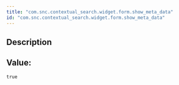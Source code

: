 ```yaml
---
title: "com.snc.contextual_search.widget.form.show_meta_data"
id: "com.snc.contextual_search.widget.form.show_meta_data"
---
```

## Description



## Value: 
```
true
```